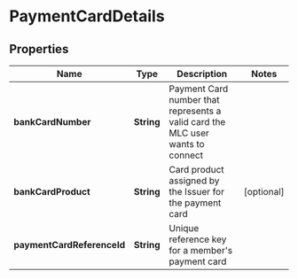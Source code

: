 
# PaymentCardDetails

## Properties
Name | Type | Description | Notes
------------ | ------------- | ------------- | -------------
**bankCardNumber** | **String** | Payment Card number that represents a valid card the MLC user wants to connect | 
**bankCardProduct** | **String** | Card product assigned by the Issuer for the payment card |  [optional]
**paymentCardReferenceId** | **String** | Unique reference key for a member&#39;s payment card | 




